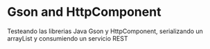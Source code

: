# Gson and HttpComponent
Testeando las librerias Java Gson y HttpComponent, serializando un arrayList y consumiendo un servicio REST
